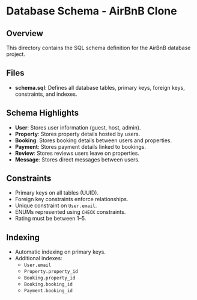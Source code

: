 # Database Schema - AirBnB Clone

## Overview
This directory contains the SQL schema definition for the AirBnB database project.

## Files
- **schema.sql**: Defines all database tables, primary keys, foreign keys, constraints, and indexes.

## Schema Highlights
- **User**: Stores user information (guest, host, admin).
- **Property**: Stores property details hosted by users.
- **Booking**: Stores booking details between users and properties.
- **Payment**: Stores payment details linked to bookings.
- **Review**: Stores reviews users leave on properties.
- **Message**: Stores direct messages between users.

## Constraints
- Primary keys on all tables (UUID).
- Foreign key constraints enforce relationships.
- Unique constraint on `User.email`.
- ENUMs represented using `CHECK` constraints.
- Rating must be between 1–5.

## Indexing
- Automatic indexing on primary keys.
- Additional indexes:
  - `User.email`
  - `Property.property_id`
  - `Booking.property_id`
  - `Booking.booking_id`
  - `Payment.booking_id`